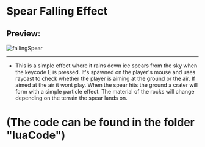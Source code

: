 # Spear Falling Effect

## Preview:
![fallingSpear](https://github.com/Wigaloo/Spear-Falling-Effect/assets/147951408/9960c794-6ab0-4da8-b15b-6814f6aa85c8)

---------------------------------------------------------------------

- This is a simple effect where it rains down ice spears from the sky when the keycode E is pressed. It's spawned on the player's mouse and uses raycast to check whether the player is aiming at the ground or the air. If aimed at the air it wont play. When the spear hits the ground a crater will form with a simple particle effect. The material of the rocks will change depending on the terrain the spear lands on.


# (The code can be found in the folder "luaCode")
